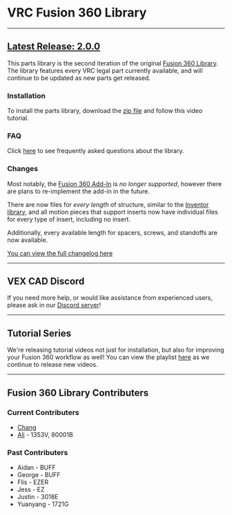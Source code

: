 # VRC Fusion 360 Library

---

## [Latest Release: 2.0.0](https://github.com/vindou/VEX-CAD-Fusion-360-Library/releases/tag/v2.0.0)

This parts library is the second iteration of the original [Fusion 360 Library](https://github.com/vindou/VEX-CAD-Fusion-360-Library/releases/tag/v2.0.0). The library features every VRC legal part currently available, and will continue to be updated as new parts get released. 

### Installation
To install the parts library, download the [zip file](https://github.com/vindou/VEX-CAD-Fusion-360-Library/archive/refs/tags/v2.0.0.zip) and follow this video tutorial. 

### FAQ 
Click [here](https://github.com/vindou/VEX-CAD-Fusion-360-Library/wiki) to see frequently asked questions about the library.

### Changes
Most notably, the [Fusion 360 Add-In](https://github.com/vexcad/fusion-library/releases/download/v1.0.0/fusion_addin_1_0_0.zip) is *no longer supported*, however there are plans to re-implement the add-in in the future. 

There are now files for *every length* of structure, similar to the [Inventor library](https://github.com/VEX-CAD/VEX-CAD-Inventor/releases/tag/v1.4.0), and all motion pieces that support inserts now have individual files for every type of insert, including no insert.

Additionally, every available length for spacers, screws, and standoffs are now available. 

[You can view the full changelog here](https://github.com/vindou/VEX-CAD-Fusion-Library/blob/main/changelog.md)

---

## VEX CAD Discord
If you need more help, or would like assistance from experienced users, please ask in our [Discord server](https://discord.gg/BKV3DJm)!

---

## Tutorial Series
We're releasing tutorial videos not just for installation, but also for improving your Fusion 360 workflow as well! You can view the playlist [here](https://www.youtube.com/playlist?list=PLN_ka0LWpSJf474OWfNfmNJszKDayiT1O) as we continue to release new videos.

---

## Fusion 360 Library Contributers
### Current Contributers
- [Chang](https://github.com/vindou)
- [Ali](https://github.com/AliAhmad810) - 1353V, 80001B
### Past Contributers
- Aidan - BUFF
- George - BUFF
- Flis - EZER
- Jess - EZ
- Justin - 3018E
- Yuanyang - 1721G
